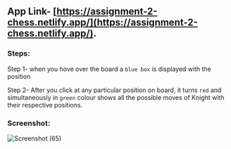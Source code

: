 ## App Link- [https://assignment-2-chess.netlify.app/](https://assignment-2-chess.netlify.app/).

### Steps:

Step 1- when you hove over the board a `blue box` is displayed with the position

Step 2- After you click at any particular position on board, it turns `red` and simultaneously in `green` colour shows all the possible moves of Knight with their respective positions.

### Screenshot:

![Screenshot (65)](https://user-images.githubusercontent.com/65459610/152860490-7249ca04-5e06-49f1-85e4-569839a73204.png)
